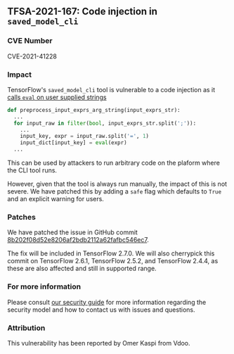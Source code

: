## TFSA-2021-167: Code injection in `saved_model_cli`

### CVE Number
CVE-2021-41228

### Impact
TensorFlow's `saved_model_cli` tool is vulnerable to a code injection as it [calls `eval` on user supplied strings](https://github.com/galeone/tensorflow/blob/87462bfac761435a46641ff2f10ad0b6e5414a4b/tensorflow/python/tools/saved_model_cli.py#L524-L550)

```python
def preprocess_input_exprs_arg_string(input_exprs_str):
  ...
  for input_raw in filter(bool, input_exprs_str.split(';')):
    ...
    input_key, expr = input_raw.split('=', 1)
    input_dict[input_key] = eval(expr)
  ...
```

This can be used by attackers to run arbitrary code on the plaform where the CLI tool runs.

However, given that the tool is always run manually, the impact of this is not severe. We have patched this by adding a `safe` flag which defaults to `True` and an explicit warning for users.

### Patches
We have patched the issue in GitHub commit [8b202f08d52e8206af2bdb2112a62fafbc546ec7](https://github.com/galeone/tensorflow/commit/8b202f08d52e8206af2bdb2112a62fafbc546ec7).

The fix will be included in TensorFlow 2.7.0. We will also cherrypick this commit on TensorFlow 2.6.1, TensorFlow 2.5.2, and TensorFlow 2.4.4, as these are also affected and still in supported range.

### For more information
Please consult [our security guide](https://github.com/galeone/tensorflow/blob/master/SECURITY.md) for more information regarding the security model and how to contact us with issues and questions.

### Attribution
This vulnerability has been reported by Omer Kaspi from Vdoo.
